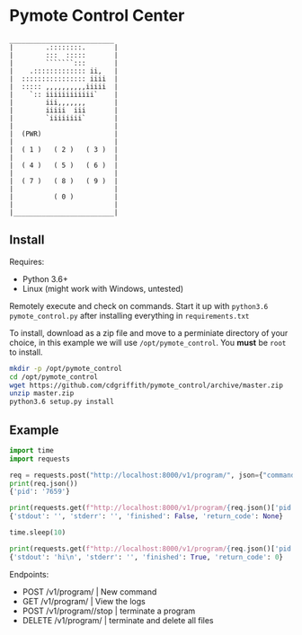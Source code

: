 # Pymote Control Center 

```
__________________________
|        .::::::::.       |
|        :::  :::::       |
|        ```````:::       |
|    .::::::::::::: ii,   |
|  :::::::::::::::: iiii  |
|  ::::: ,,,,,,,,,,iiiii  |
|    `:: iiiiiiiiiiii`    |
|        iii,,,,,,,       |
|        iiiii  iii       |
|        `iiiiiiii`       |
|                         |
|  (PWR)                  |
|                         |
|  ( 1 )   ( 2 )   ( 3 )  |
|                         |
|  ( 4 )   ( 5 )   ( 6 )  |
|                         |
|  ( 7 )   ( 8 )   ( 9 )  |
|                         |
|          ( 0 )          |
|                         |
|_________________________|

```

## Install 

Requires: 

* Python 3.6+ 
* Linux (might work with Windows, untested)

Remotely execute and check on commands. Start it up with `python3.6 pymote_control.py`
after installing everything in `requirements.txt`

To install, download as a zip file and move to a perminiate directory 
of your choice, in this example we will use `/opt/pymote_control`.
You **must** be `root` to install. 

```bash
mkdir -p /opt/pymote_control
cd /opt/pymote_control
wget https://github.com/cdgriffith/pymote_control/archive/master.zip
unzip master.zip 
python3.6 setup.py install 
```

## Example 

```python
import time 
import requests 

req = requests.post("http://localhost:8000/v1/program/", json={"command": "sleep 10; echo 'hi'"})
print(req.json())
{'pid': '7659'}

print(requests.get(f"http://localhost:8000/v1/program/{req.json()['pid']}").json())
{'stdout': '', 'stderr': '', 'finished': False, 'return_code': None}

time.sleep(10)

print(requests.get(f"http://localhost:8000/v1/program/{req.json()['pid']}").json())
{'stdout': 'hi\n', 'stderr': '', 'finished': True, 'return_code': 0}
```

Endpoints: 

* POST   /v1/program/            | New command
* GET    /v1/program/<pid>       | View the logs
* POST   /v1/program/<pid>/stop  | terminate a program
* DELETE /v1/program/<pid>       | terminate and delete all files

